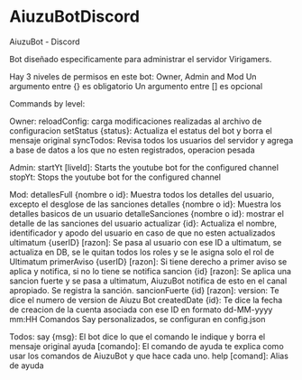 # AiuzuBotDiscord
AiuzuBot - Discord

Bot diseñado especificamente para administrar el servidor Virigamers.

Hay 3 niveles de permisos en este bot: Owner, Admin and Mod
Un argumento entre {} es obligatorio
Un argumento entre [] es opcional

Commands by level:

Owner:
reloadConfig: carga modificaciones realizadas al archivo de configuracion
setStatus {status}: Actualiza el estatus del bot y borra el mensaje original
syncTodos: Revisa todos los usuarios del servidor y agrega a base de datos a los que no esten registrados, operacion pesada

Admin:
startYt [liveId]: Starts the youtube bot for the configured channel
stopYt: Stops the youtube bot for the configured channel 

Mod:
detallesFull {nombre o id}: Muestra todos los detalles del usuario, excepto el desglose de las sanciones
detalles {nombre o id}: Muestra los detalles basicos de un usuario
detalleSanciones {nombre o id}: mostrar el detalle de las sanciones del usuario
actualizar {id}: Actualiza el nombre, identificador y apodo del usuario en caso de que no esten actualizados
ultimatum {userID} [razon]: Se pasa al usuario con ese ID a ultimatum, se actualiza en DB, se le quitan todos los roles y se le asigna solo el rol de Ultimatum
primerAviso {userID} [razon]: Si tiene derecho a primer aviso se aplica y notifica, si no lo tiene se notifica
sancion {id} [razon]: Se aplica una sancion fuerte y se pasa a ultimatum, AiuzuBot notifica de esto en el canal apropiado. Se registra la sanción.
sancionFuerte {id} [razon]: 
version: Te dice el numero de version de Aiuzu Bot
createdDate {id}: Te dice la fecha de creacion de la cuenta asociada con ese ID en formato dd-MM-yyyy mm:HH
Comandos Say personalizados, se configuran en config.json

Todos:
say {msg}: El bot dice lo que el comando le indique y borra el mensaje original
ayuda [comando]: El comando de ayuda te explica como usar los comandos de AiuzuBot y que hace cada uno.
help [comand]: Alias de ayuda
